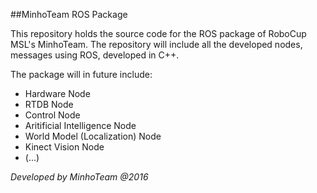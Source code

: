 ##MinhoTeam ROS Package

This repository holds the source code for the ROS package of RoboCup MSL's MinhoTeam. The repository will include all the developed nodes, messages  using ROS, developed in C++.

The package will in future include:

 * Hardware Node
 * RTDB Node
 * Control Node
 * Aritificial Intelligence Node
 * World Model (Localization) Node
 * Kinect Vision Node
 * (...)

*Developed by MinhoTeam @2016*

